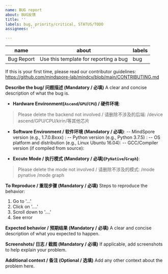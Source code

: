 ```yaml
---
name: BUG report
about: BUG反馈
title: ''
labels: bug, priority/critical, STATUS/TODO
assignees: ''

---
```


| name       | about	                             | labels   |
| ---------- | ------------------------------------- | -------- |
| Bug Report | Use this template for reporting a bug | bug |

If this is your first time, please read our contributor guidelines: 
https://github.com/mindspore-lab/mindcv/blob/main/CONTRIBUTING.md

**Describe the bug/ 问题描述 (Mandatory / 必填)**
A clear and concise description of what the bug is.

- **Hardware Environment(`Ascend`/`GPU`/`CPU`)  / 硬件环境**: 
> Please delete the backend not involved / 请删除不涉及的后端:
> /device ascend/GPU/CPU/kirin/等其他芯片

- **Software Environment / 软件环境 (Mandatory / 必填)**:
-- MindSpore version (e.g., 1.7.0.Bxxx) :
-- Python version (e.g., Python 3.7.5) :
-- OS platform and distribution (e.g., Linux Ubuntu 16.04):
-- GCC/Compiler version (if compiled from source): 

- **Excute Mode / 执行模式 (Mandatory / 必填)(`PyNative`/`Graph`)**: 
> Please delete the mode not involved / 请删除不涉及的模式:
> /mode pynative
> /mode graph

**To Reproduce / 重现步骤 (Mandatory / 必填)**
Steps to reproduce the behavior:
1. Go to '...'
2. Click on '....'
3. Scroll down to '....'
4. See error

**Expected behavior / 预期结果 (Mandatory / 必填)**
A clear and concise description of what you expected to happen.

**Screenshots/ 日志 / 截图 (Mandatory / 必填)**
If applicable, add screenshots to help explain your problem.

**Additional context / 备注 (Optional / 选填)**
Add any other context about the problem here.
